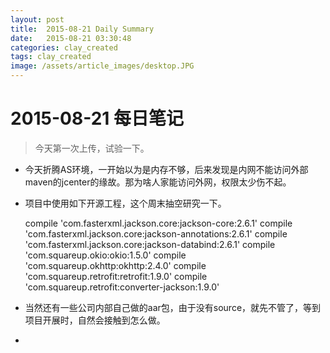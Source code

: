 ```yaml
---
layout: post
title:  2015-08-21 Daily Summary
date:   2015-08-21 03:30:48
categories: clay_created
tags: clay_created
image: /assets/article_images/desktop.JPG
---
```

# 2015-08-21 每日笔记
> 今天第一次上传，试验一下。

- 今天折腾AS环境，一开始以为是内存不够，后来发现是内网不能访问外部maven的jcenter的缘故。那为啥人家能访问外网，权限太少伤不起。


- 项目中使用如下开源工程，这个周末抽空研究一下。


    compile 'com.fasterxml.jackson.core:jackson-core:2.6.1'
    compile 'com.fasterxml.jackson.core:jackson-annotations:2.6.1'
    compile 'com.fasterxml.jackson.core:jackson-databind:2.6.1'
    compile 'com.squareup.okio:okio:1.5.0'
    compile 'com.squareup.okhttp:okhttp:2.4.0'
    compile 'com.squareup.retrofit:retrofit:1.9.0'
    compile 'com.squareup.retrofit:converter-jackson:1.9.0'


- 当然还有一些公司内部自己做的aar包，由于没有source，就先不管了，等到项目开展时，自然会接触到怎么做。
- 

